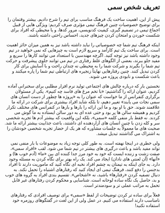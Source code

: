 <div dir="rtl">

## تعریف شخص سمی

پیش از این، اهمیت ساخت یک فرهنگ مناسب برای تیم را شرح دادیم. بیشتر وقتمان را برای توضیح خصوصیات چنین فرهنگ تیمی مؤثری صرف کردیم:‌ ویژگی هایی از قبیل اجماع تیمی در تصمیم گیری، کیفیت کدنویسی، مرور کدها، و یا محیطی که افراد برای شکست خوردن و امتحان کردن چیزهای جدید، احساس راحتی داشته باشند. 

اینکه فرهنگ تیم شما چه خصوصیاتی را نباید داشته باشد نیز به همین میزان حائز اهمیت است. برای ساخت یک تیم کارآمد و سریع لازم است به چیزهایی که نمی خواهید در تیم وجود داشته باشد نیز توجه کنید. اگرچه مهندسین با استعداد می توانند کارها را سریع و مفید جلو ببرند، بعضی از الگوهای غلط رفتاری در تیم می توانند جلوی پیشرفت و حرکت تیم شما را بگیرند و شرکت شما را به محیطی نه چندان راحت و با آسایش برای کار کردن تبدیل کنند. چنین رفتارهایی نهایتاً زنجیره های ارتباطی تیم شما را پاره میکنند و باعث شکست و نابودی پروژه می شوند. 

نخستین بار که درباره چالش های اجتماعی تولید نرم افزار مطلبی برای سخنرانی آماده کردیم، عنوان ارائه را گذاشتیم: «با تخم مرغ های فاسد چه کنیم». یکی از مسئولان برگزاری کنفرانس از ما خواست که عنوان را به «پروژه ها چطور از دست انسان های سمی نجات می یابند» تغییر دهیم، تا بلکه شاید افراد بیشتری برای شرکت در ارائه ما علاقمند شوند. حق با او بود و ما این ارائه را بارها و بارها در کنفرانس های مختلف تکرار کردیم و همیشه سالن ها پر بود و حتی عده ای به دور سالن ایستاده به ما گوش می کردند. نه فقط بار منفی کلمه «سمی»، بلکه این واقعیت که بیشتر آدم ها تجربه شخصی سر و کله زدن با چنین انسان های آزاردهنده ای داشتند، باعث جذابیت بیشتر ارائه ما شد. صحبت های ما معمولاً به جلسات مشاوره که هر یک از حضار تجربه شخصی خودشان را به اشتراک می گذاشتند تبدیل میشد. 

ولی خطری در اینجا نهفته است. به طور کلی توجه زیاد به موضوعات با بار منفی نمی تواند مفید باشد و باعث درگیری های بیشتر در تیم شما می شود. لقب «افراد سمی»، صفت زشت و زننده ایست که خود به خود مرز جدا کننده ای بین «ما» (آدم خوب ها) و «آنها» (آن لعنتی های نادان) ایجاد می کند. یک راه بهتر برای نگاه کردن به مسئله وجود دارد. به جای اینکه به تیمتان به چشم افراد نخبه ای نگاه کنید که ماموریت دارند تا افراد بدجنس را دفع کنند، فرهنگ تیمی ای ایجاد کنید که رفتارهای اشتباه را تحمل نکند. به دنبال تصفیه کردن «رفتارها» باشید، نه «اشخاص». تقسیم بندی افراد به گروه های خوب و بد، حاصل یک نگاه ساده لوحانه است. شناسایی و محکوم کردن رفتارهای غیر قابل تحمل به مراتب عملی تر و سودمندتر است. 

فعلاً برای ساده تر کردن توضیحات از لفظ «سمی» برای توصیف افرادی که رفتارهای نامناسب دارند استفاده می کنیم. در عمل ولی از این لغت در گفتگوهای روزمره خود استفاده نکنید!‌


</div>
